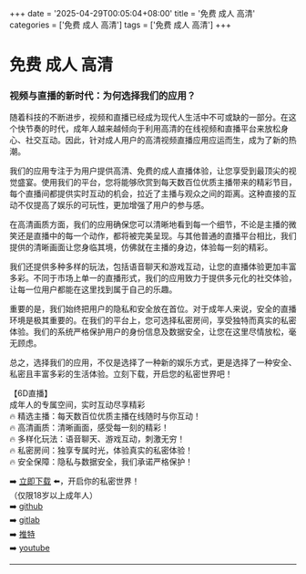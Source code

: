 +++
date = '2025-04-29T00:05:04+08:00'
title = '免费 成人 高清'
categories = ['免费 成人 高清']
tags = ['免费 成人 高清']
+++

# 免费 成人 高清

### 视频与直播的新时代：为何选择我们的应用？

随着科技的不断进步，视频和直播已经成为现代人生活中不可或缺的一部分。在这个快节奏的时代，成年人越来越倾向于利用高清的在线视频和直播平台来放松身心、社交互动。因此，针对成人用户的高清视频直播应用应运而生，成为了新的热潮。

我们的应用专注于为用户提供高清、免费的成人直播体验，让您享受到最顶尖的视觉盛宴。使用我们的平台，您将能够欣赏到每天数百位优质主播带来的精彩节目， 每个直播间都提供实时互动的机会，拉近了主播与观众之间的距离。这种直接的互动不仅提高了娱乐的可玩性，更加增强了用户的参与感。

在高清画质方面，我们的应用确保您可以清晰地看到每一个细节，不论是主播的微笑还是直播中的每一个动作，都将被完美呈现。与其他普通的直播平台相比，我们提供的清晰画面让您身临其境，仿佛就在主播的身边，体验每一刻的精彩。

我们还提供多种多样的玩法，包括语音聊天和游戏互动，让您的直播体验更加丰富多彩。不同于市场上单一的直播形式，我们的应用致力于提供多元化的社交体验，让每一位用户都能在这里找到属于自己的乐趣。

重要的是，我们始终把用户的隐私和安全放在首位。对于成年人来说，安全的直播环境是极其重要的。在我们的平台上，您可选择私密房间，享受独特而真实的私密体验。我们的系统严格保护用户的身份信息及数据安全，让您在这里尽情放松，毫无顾虑。

总之，选择我们的应用，不仅是选择了一种新的娱乐方式，更是选择了一种安全、私密且丰富多彩的生活体验。立刻下载，开启您的私密世界吧！

【6D直播】  
成年人的专属空间，实时互动尽享精彩  
🔥 精选主播：每天数百位优质主播在线随时与你互动！  
🔥 高清画质：清晰画面，感受每一刻的精彩！  
🔥 多样化玩法：语音聊天、游戏互动，刺激无穷！  
🔥 私密房间：独享专属时光，体验真实的私密体验！  
🔥 安全保障：隐私与数据安全，我们承诺严格保护！  

➡️ [立即下载](https://down123.s3.ap-east-1.amazonaws.com/down/down.html?channelCode=blog) ⬅️，开启你的私密世界！  
（仅限18岁以上成年人）  
➡️ [github](https://aldult-live.github.io/)  
➡️ [gitlab](https://seo-09598d.gitlab.io/)  
➡️ [推特](https://x.com/wegame33)  
➡️ [youtube](https://www.youtube.com/@6Dlive)

---
